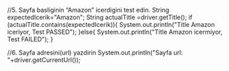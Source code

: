 //5. Sayfa basliginin “Amazon” icerdigini test edin.
String expectedIcerik="Amazon";
String actualTitle =driver.getTitle();
if (actualTitle.contains(expectedIcerik)){
    System.out.println("Title Amazon iceriyor, Test PASSED");
}else{
    System.out.println("Title Amazon icermiyor, Test FAILED");
}

//6. Sayfa adresini(url) yazdirin
System.out.println("Sayfa url: "+driver.getCurrentUrl());
